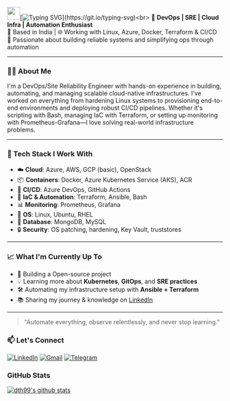 <img src="https://raw.githubusercontent.com/MartinHeinz/MartinHeinz/master/wave.gif" width="30px">[![Typing SVG](https://readme-typing-svg.herokuapp.com?size=24&width=600&lines=Hi+there,+I'm+Deepak+Kumar!)](https://git.io/typing-svg)<br>
🚀 **DevOps | SRE | Cloud Infra | Automation Enthusiast**  
📍 Based in India | 🌐 Working with Linux, Azure, Docker, Terraform & CI/CD  
🎯 Passionate about building reliable systems and simplifying ops through automation

---

### 👨‍💻 About Me

I'm a DevOps/Site Reliability Engineer with hands-on experience in building, automating, and managing scalable cloud-native infrastructures. I’ve worked on everything from hardening Linux systems to provisioning end-to-end environments and deploying robust CI/CD pipelines. Whether it's scripting with Bash, managing IaC with Terraform, or setting up monitoring with Prometheus-Grafana—I love solving real-world infrastructure problems.

---

### 🔧 Tech Stack I Work With

- ☁️ **Cloud**: Azure, AWS, GCP (basic), OpenStack  
- 📦 **Containers**: Docker, Azure Kubernetes Service (AKS), ACR  
- 🔁 **CI/CD**: Azure DevOps, GitHub Actions  
- 📜 **IaC & Automation**: Terraform, Ansible, Bash  
- 📊 **Monitoring**: Prometheus, Grafana  
- 🐧 **OS**: Linux, Ubuntu, RHEL  
- 💾 **Database**: MongoDB, MySQL  
- 🔒 **Security**: OS patching, hardening, Key Vault, truststores  

---

### 📈 What I'm Currently Up To

- 🔧 Building a Open-source project
- 💡 Learning more about **Kubernetes**, **GitOps**, and **SRE practices**
- 🛠️ Automating my infrastructure setup with **Ansible + Terraform**
- 📚 Sharing my journey & knowledge on [LinkedIn](https://linkedin.com/in/deepak99kumar)

---
> "Automate everything, observe relentlessly, and never stop learning."

### 📫 Let's Connect

<div align="left">
  <a href="https://www.linkedin.com/in/deepakkumar2o/"><img alt="LinkedIn" src="https://img.shields.io/badge/linkedin-%230077B5.svg?style=for-the-badge&logo=linkedin&logoColor=white"/></a>
  <a href="mailto:deep99.official@gmail.com"><img alt="Gmail" src="https://img.shields.io/badge/Gmail-D14836?style=for-the-badge&logo=gmail&logoColor=white"/></a>
  <a href="https://t.me/dth99"><img alt="Telegram" src="https://img.shields.io/badge/Telegram-2CA5E0?style=for-the-badge&logo=telegram&logoColor=white" /></a>
</div>


<!--
<h3 align="left">Languages</h3>
<p align="left">  <a href="https://www.cprogramming.com/" target="_blank" rel="noreferrer"> <img src="https://raw.githubusercontent.com/devicons/devicon/master/icons/c/c-original.svg" alt="c" width="40" height="40"/> </a> <a href="https://www.w3schools.com/cpp/" target="_blank" rel="noreferrer"> <img src="https://raw.githubusercontent.com/devicons/devicon/master/icons/cplusplus/cplusplus-original.svg" alt="cplusplus" width="40" height="40"/> </a> <a href="https://www.python.org" target="_blank" rel="noreferrer"> <img src="https://raw.githubusercontent.com/devicons/devicon/master/icons/python/python-original.svg" alt="python" width="40" height="40"/> <a href="https://www.java.com" target="_blank" rel="noreferrer"> <img src="https://raw.githubusercontent.com/devicons/devicon/master/icons/java/java-original.svg" alt="java" width="40" height="40"/> </a> </p>
-->

<h3 align="left">GitHub Stats</h3>
<a href="https://github.com/dth99/github-readme-stats"><img align="center" src="https://github-readme-stats.vercel.app/api?username=dth99&show_icons=true&include_all_commits=true&theme=dark&hide_border=true" alt="dth99's github stats" /></a> 

<!--
<h3 align="left">GitHub Stats</h3>
<table>
  <tr>
    <td><a href="https://github.com/dth99/github-readme-stats"><img align="center" src="https://github-readme-stats.vercel.app/api?username=dth99&show_icons=true&include_all_commits=true&theme=dark&hide_border=true" alt="dth99's github stats" /></a> </td>
    <td><img src="https://github-readme-stats.vercel.app/api/top-langs?username=dth99&langs_count=15&show_icons=true&theme=dark&hide_border=true&locale=en&layout=compact" alt="dth99" /></td>
    <!--&hide=html,css,php

<img align="left" src="http://github-readme-streak-stats.herokuapp.com?user=dth99&theme=highcontrast&hide_border=true&fire=DD2727&dates=DD2727&stroke=DD2727&currStreakNum=DD2727&ring=DD2727" alt="dth99"/>
<img align='right' src="https://github.com/dth99/dth99/blob/main/programmer-cycle.gif"height="185" width="305"/>

-->
